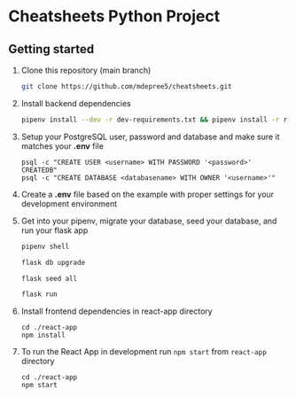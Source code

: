 # Cheatsheets Python Project

## Getting started

1. Clone this repository (main branch)

   ```bash
   git clone https://github.com/mdepree5/cheatsheets.git
   ```

2. Install backend dependencies

      ```bash
      pipenv install --dev -r dev-requirements.txt && pipenv install -r requirements.txt
      ```


3. Setup your PostgreSQL user, password and database and make sure it matches your **.env** file
   ```
   psql -c "CREATE USER <username> WITH PASSWORD '<password>' CREATEDB"
   psql -c "CREATE DATABASE <databasename> WITH OWNER '<username>'"
   ```

4. Create a **.env** file based on the example with proper settings for your
   development environment

5. Get into your pipenv, migrate your database, seed your database, and run your flask app

   ```bash
   pipenv shell
   ```

   ```bash
   flask db upgrade
   ```

   ```bash
   flask seed all
   ```

   ```bash
   flask run
   ```

6. Install frontend dependencies in react-app directory
   ```
   cd ./react-app
   npm install
   ```
   
7. To run the React App in development run ```npm start``` from ```react-app``` directory
   ```
   cd ./react-app
   npm start
   ```
